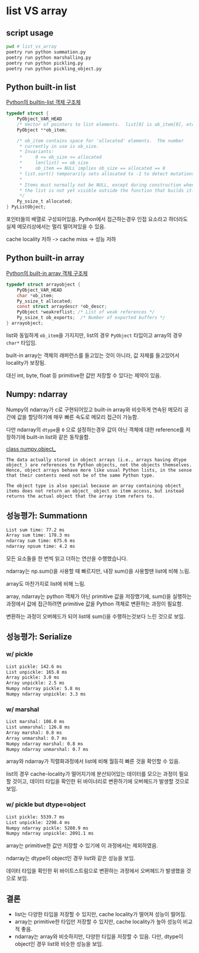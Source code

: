 # list VS array

## script usage

```bash
pwd # list_vs_array
poetry run python summation.py
poetry run python marshalling.py
poetry run python pickling.py
poetry run python pickling_object.py
```

## Python built-in list

[Python의 builtin-list 객체 구조체](https://github.com/python/cpython/blob/46c808172fd3148e3397234b23674bf70734fb55/Include/cpython/listobject.h#L8)

```c
typedef struct {
    PyObject_VAR_HEAD
    /* Vector of pointers to list elements.  list[0] is ob_item[0], etc. */
    PyObject **ob_item;

    /* ob_item contains space for 'allocated' elements.  The number
     * currently in use is ob_size.
     * Invariants:
     *     0 <= ob_size <= allocated
     *     len(list) == ob_size
     *     ob_item == NULL implies ob_size == allocated == 0
     * list.sort() temporarily sets allocated to -1 to detect mutations.
     *
     * Items must normally not be NULL, except during construction when
     * the list is not yet visible outside the function that builds it.
     */
    Py_ssize_t allocated;
} PyListObject;
```

포인터들의 배열로 구성되어있음.
Python에서 접근하는경우 인접 요소라고 하더라도 실제 메모리상에서는 멀리 떨어져있을 수 있음.

cache locality 저하 -> cache miss -> 성능 저하

## Python built-in array

[Python의 built-in array 객체 구조체](https://github.com/python/cpython/blob/46c808172fd3148e3397234b23674bf70734fb55/Modules/arraymodule.c#L43)

```c
typedef struct arrayobject {
    PyObject_VAR_HEAD
    char *ob_item;
    Py_ssize_t allocated;
    const struct arraydescr *ob_descr;
    PyObject *weakreflist; /* List of weak references */
    Py_ssize_t ob_exports;  /* Number of exported buffers */
} arrayobject;
```

list와 동일하게 `ob_item`을 가지지만, list의 경우 `PyObject` 타입이고 array의 경우 `char*` 타입임.

built-in array는 객체의 래퍼런스를 들고있는 것이 아니라, 값 자체를 들고있어서 locality가 보장됨.

대신 int, byte, float 등 primitive한 값만 저장할 수 있다는 제약이 있음.

## Numpy: ndarray

Numpy의 ndarray가 c로 구현되어있고 built-in array와 비슷하게 연속된 메모리 공간에 값을 할당하기에 매우 빠른 속도로 메모리 접근이 가능함.

다만 ndarray의 `dtype`을 `0` 으로 설정하는경우 값이 아닌 객체에 대한 reference를 저장하기에 built-in list와 같은 동작을함.

[class numpy.object_](https://numpy.org/doc/stable/reference/arrays.scalars.html#numpy.object_)

```text
The data actually stored in object arrays (i.e., arrays having dtype object_) are references to Python objects, not the objects themselves. Hence, object arrays behave more like usual Python lists, in the sense that their contents need not be of the same Python type.

The object type is also special because an array containing object_ items does not return an object_ object on item access, but instead returns the actual object that the array item refers to.
```

## 성능평가: Summationn

```bash
List sum time: 77.2 ms
Array sum time: 178.3 ms
ndarray sum time: 675.6 ms
ndarray npsum time: 4.2 ms
```

모든 요소들을 한 번씩 읽고 더하는 연산을 수행했습니다.

ndarray는 np.sum()을 사용할 때 빠르지만, 내장 sum()을 사용할땐 list에 비해 느림.

array도 마찬가지로 list에 비해 느림.

array, ndarray는 python 객체가 아닌 primitive 값을 저장했기에, sum()을 실행하는 과정에서 값에 접근하려면 primitive 값을 Python 객체로 변환하는 과정이 필요함.

변환하는 과정이 오버헤드가 되어 list에 sum()을 수행하는것보다 느린 것으로 보임.

## 성능평가: Serialize

### w/ pickle

```bash
List pickle: 142.6 ms
List unpickle: 165.8 ms
Array pickle: 3.0 ms
Array unpickle: 2.5 ms
Numpy ndarray pickle: 5.8 ms
Numpy ndarray unpickle: 3.3 ms
```

### w/ marshal

```bash
List marshal: 108.0 ms
List unmarshal: 126.8 ms
Array marshal: 0.8 ms
Array unmarshal: 0.7 ms
Numpy ndarray marshal: 0.8 ms
Numpy ndarray unmarshal: 0.7 ms
```

array와 ndarray가 직렬화과정에서 list에 비해 월등히 빠른 것을 확인할 수 있음.

list의 경우 cache-locality가 떨어지기에 분산되어있는 데이터를 모으는 과정이 필요할 것이고, 데이터 타입을 확인한 뒤 바이너리로 변환하기에 오버헤드가 발생할 것으로 보임.

### w/ pickle but dtype=object

```bash
List pickle: 5539.7 ms
List unpickle: 2298.4 ms
Numpy ndarray pickle: 5208.9 ms
Numpy ndarray unpickle: 2091.1 ms
```

array는 primitive한 값만 저장할 수 있기에 이 과정에서는 제외하였음.

ndarray는 dtype이 object인 경우 list와 같은 성능을 보임.

데이터 타입을 확인한 뒤 바이트스트림으로 변환하는 과정에서 오버헤드가 발생했을 것으로 보임.

## 결론

- list는 다양한 타입을 저장할 수 있지만, cache locality가 떨어져 성능이 떨어짐.
- array는 primitive한 타입만 저장할 수 있지만, cache locality가 높아 성능이 비교적 좋음.
- ndarray는 array와 비슷하지만, 다양한 타입을 저장할 수 있음. 다만, dtype이 object인 경우 list와 비슷한 성능을 보임.
